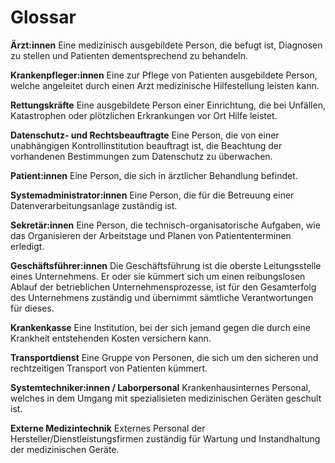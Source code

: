 # Glossar

**Ärzt:innen**
Eine medizinisch ausgebildete Person, die befugt ist, Diagnosen zu stellen und Patienten dementsprechend zu behandeln.

**Krankenpfleger:innen**
Eine zur Pflege von Patienten ausgebildete Person, welche angeleitet durch einen Arzt medizinische Hilfestellung leisten kann.

**Rettungskräfte**
Eine ausgebildete Person einer Einrichtung, die bei Unfällen, Katastrophen oder plötzlichen Erkrankungen vor Ort Hilfe leistet.

**Datenschutz- und Rechtsbeauftragte**
Eine Person, die von einer unabhängigen Kontrollinstitution beauftragt ist, die Beachtung der vorhandenen Bestimmungen zum Datenschutz zu überwachen.

**Patient:innen**
Eine Person, die sich in ärztlicher Behandlung befindet.

**Systemadministrator:innen**
Eine Person, die für die Betreuung einer Datenverarbeitungsanlage zuständig ist.

**Sekretär:innen**
Eine Person, die technisch-organisatorische Aufgaben, wie das Organisieren der Arbeitstage und Planen von Patiententerminen erledigt.

**Geschäftsführer:innen**
Die Geschäftsführung ist die oberste Leitungsstelle eines Unternehmens. Er oder sie kümmert sich um einen reibungslosen Ablauf der betrieblichen Unternehmensprozesse, ist für den Gesamterfolg des Unternehmens zuständig und übernimmt sämtliche Verantwortungen für dieses.

**Krankenkasse**
Eine Institution, bei der sich jemand gegen die durch eine Krankheit entstehenden Kosten versichern kann.

**Transportdienst**
Eine Gruppe von Personen, die sich um den sicheren und rechtzeitigen Transport von Patienten kümmert.

**Systemtechniker:innen / Laborpersonal**
Krankenhausinternes Personal, welches in dem Umgang mit spezialisieten medizinischen Geräten geschult ist.

**Externe Medizintechnik**
Externes Personal der Hersteller/Dienstleistungsfirmen zuständig für Wartung und Instandhaltung der medizinischen Geräte.
